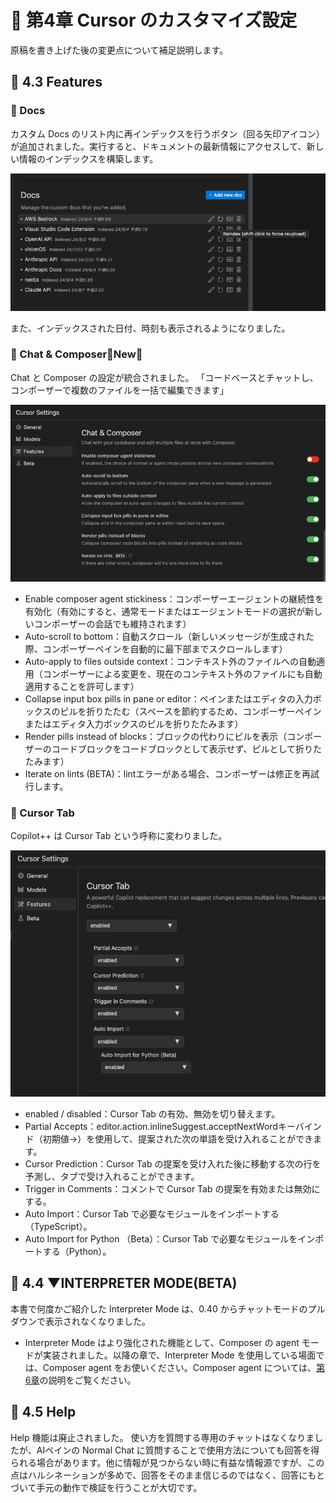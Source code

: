 # 📕 第4章 Cursor のカスタマイズ設定

原稿を書き上げた後の変更点について補足説明します。

## 📘 4.3 Features 

### 📗 Docs

カスタム Docs のリスト内に再インデックスを行うボタン（回る矢印アイコン）が追加されました。実行すると、ドキュメントの最新情報にアクセスして、新しい情報のインデックスを構築します。

![](../images/docs_on_features.png)

また、インデックスされた日付、時刻も表示されるようになりました。


### 📗 Chat & Composer🌟New🌟

Chat と Composer の設定が統合されました。
「コードベースとチャットし、コンポーザーで複数のファイルを一括で編集できます」

![](../images/Chat_Composer_Setting.png)

- Enable composer agent stickiness：コンポーザーエージェントの継続性を有効化（有効にすると、通常モードまたはエージェントモードの選択が新しいコンポーザーの会話でも維持されます）
- Auto-scroll to bottom：自動スクロール（新しいメッセージが生成された際、コンポーザーペインを自動的に最下部までスクロールします）
- Auto-apply to files outside context：コンテキスト外のファイルへの自動適用（コンポーザーによる変更を、現在のコンテキスト外のファイルにも自動適用することを許可します）
- Collapse input box pills in pane or editor：ペインまたはエディタの入力ボックスのピルを折りたたむ（スペースを節約するため、コンポーザーペインまたはエディタ入力ボックスのピルを折りたたみます）
- Render pills instead of blocks：ブロックの代わりにピルを表示（コンポーザーのコードブロックをコードブロックとして表示せず、ピルとして折りたたみます）
- Iterate on lints (BETA)：lintエラーがある場合、コンポーザーは修正を再試行します。

### 📗 Cursor Tab

Copilot++ は Cursor Tab という呼称に変わりました。

![](../images/cursor_tab_setting_042.png)

- enabled / disabled：Cursor Tab の有効、無効を切り替えます。
- Partial Accepts：editor.action.inlineSuggest.acceptNextWordキーバインド（初期値→）を使用して、提案された次の単語を受け入れることができます。
- Cursor Prediction：Cursor Tab の提案を受け入れた後に移動する次の行を予測し、タブで受け入れることができます。
- Trigger in Comments：コメントで Cursor Tab の提案を有効または無効にする。
- Auto Import：Cursor Tab で必要なモジュールをインポートする（TypeScript）。
- Auto Import for Python （Beta）：Cursor Tab で必要なモジュールをインポートする（Python）。

## 📘 4.4 ▼INTERPRETER MODE(BETA)

本書で何度かご紹介した Interpreter Mode は、0.40 からチャットモードのプルダウンで表示されなくなりました。

- Interpreter Mode はより強化された機能として、Composer の agent モードが実装されました。以降の章で、Interpreter Mode を使用している場面では、Composer agent をお使いください。Composer agent については、[第6章](../chapter6/README.md)の説明をご覧ください。

## 📘 4.5 Help

Help 機能は廃止されました。
使い方を質問する専用のチャットはなくなりましたが、AIペインの Normal Chat に質問することで使用方法についても回答を得られる場合があります。他に情報が見つからない時に有益な情報源ですが、この点はハルシネーションが多めで、回答をそのまま信じるのではなく、回答にもとづいて手元の動作で検証を行うことが大切です。
